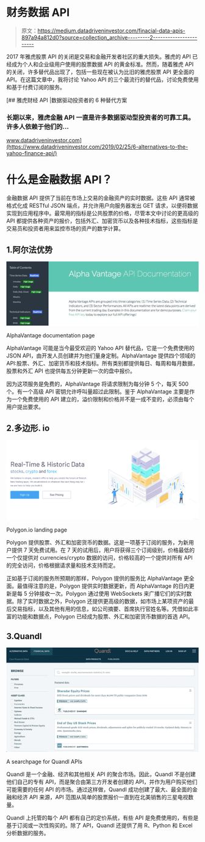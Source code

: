 # 财务数据 API

> 原文：<https://medium.datadriveninvestor.com/finacial-data-apis-897a94a812d0?source=collection_archive---------2----------------------->

2017 年雅虎股票 API 的关闭是交易和金融开发者社区的重大损失。雅虎的 API 已经成为个人和企业级用户使用的股票数据 API 的黄金标准。然而，随着雅虎 API 的关闭，许多替代品出现了，包括一些现在被认为比旧的雅虎股票 API 更全面的 API。在这篇文章中，我将讨论 Yahoo API 的三个最流行的替代品，讨论免费使用和基于付费订阅的服务。

[](https://www.datadriveninvestor.com/2019/02/25/6-alternatives-to-the-yahoo-finance-api/) [## 雅虎财经 API |数据驱动投资者的 6 种替代方案

### 长期以来，雅虎金融 API 一直是许多数据驱动型投资者的可靠工具。许多人依赖于他们的…

www.datadriveninvestor.com](https://www.datadriveninvestor.com/2019/02/25/6-alternatives-to-the-yahoo-finance-api/) 

# 什么是金融数据 API？

金融数据 API 提供了当前在市场上交易的金融资产的实时数据。这些 API 通常被格式化成 RESTful JSON 端点，并允许用户向服务器发出 GET 请求，以便将数据实现到应用程序中。最常用的指标是公共股票的价格，尽管本文中讨论的更高级的 API 都提供各种资产的报价，包括外汇、加密货币以及各种技术指标，这些指标是交易员和投资者用来监控市场的资产的数学计算。

## 1.阿尔法优势

![](img/925a087806759c321f7916eb6f9ef643.png)

AlphaVantage documentation page

AlphaVantage 可能是当今最受欢迎的 Yahoo API 替代品，它是一个免费使用的 JSON API，由开发人员创建并为他们量身定制。AlphaVantage 提供四个领域的 API:股票、外汇、加密货币和技术指标。所有类别都提供每日、每周和每月数据，股票和外汇 API 也提供每五分钟更新一次的盘中报价。

因为这项服务是免费的，AlphaVantage 将请求限制为每分钟 5 个，每天 500 个。有一个高级 API 密钥允许呼叫量超过此限制。鉴于 AlphaVantage 主要是作为一个免费使用的 API 建立的，溢价限制和价格并不是一成不变的，必须由每个用户提出要求。

## 2.多边形. io

![](img/65535a5cec369ae9b9913172fed32643.png)

Polygon.io landing page

Polygon 提供股票、外汇和加密货币的数据。这是一项基于订阅的服务，为新用户提供 7 天免费试用。在 7 天的试用后，用户将获得三个订阅级别，价格最低的一个仅提供对 currencies/crypto 数据的访问，价格较高的一个提供对所有 API 的完全访问，价格根据请求量和技术支持而定。

正如基于订阅的服务所预期的那样，Polygon 提供的服务比 AlphaVantage 更全面。最值得注意的是，Polygon 提供实时数据更新，而 AlphaVantage 的日内更新是每 5 分钟接收一次。Polygon 通过使用 WebSockets 来广播它们的实时数据。除了实时数据之外，Polygon 还提供更高级的数据，如市场上某项资产的最后交易指标，以及其他有用的信息，如公司摘要、首席执行官姓名等。凭借如此丰富的功能和数据点，Polygon 已经成为股票、外汇和加密货币数据的首选 API。

## 3.Quandl

![](img/f1927958f3d02cf3b8cea6534a05e120.png)

A searchpage for Quandl APIs

Quandl 是一个金融、经济和其他相关 API 的聚合市场。因此，Quandl 不是创建他们自己的专有 API，而是聚合由第三方开发者创建的 API，并作为用户购买他们可能需要的任何 API 的市场。通过这样做，Quandl 成功创建了最大、最全面的金融和经济 API 来源，API 范围从简单的股票报价一直到在北美销售的三星电视数量。

Quandl 上托管的每个 API 都有自己的定价系统，有些 API 是免费使用的，有些是基于订阅或一次性购买的。除了 API，Quandl 还提供了用 R、Python 和 Excel 分析数据的服务。